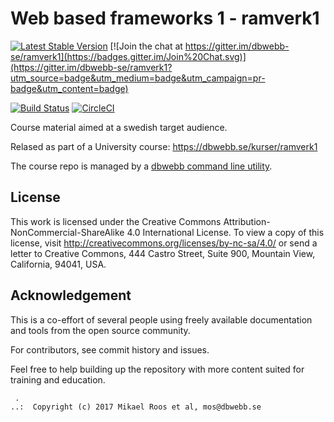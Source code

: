 Web based frameworks 1 - ramverk1
===================

[![Latest Stable Version](https://poser.pugx.org/dbwebb/ramverk1/v/stable)](https://packagist.org/packages/dbwebb/ramverk1)
[![Join the chat at https://gitter.im/dbwebb-se/ramverk1](https://badges.gitter.im/Join%20Chat.svg)](https://gitter.im/dbwebb-se/ramverk1?utm_source=badge&utm_medium=badge&utm_campaign=pr-badge&utm_content=badge)

[![Build Status](https://travis-ci.org/dbwebb-se/ramverk1.svg)](https://travis-ci.org/dbwebb-se/ramverk1)
[![CircleCI](https://circleci.com/gh/dbwebb-se/ramverk1.svg?style=svg)](https://circleci.com/gh/dbwebb-se/ramverk1)

Course material aimed at a swedish target audience.

Relased as part of a University course: https://dbwebb.se/kurser/ramverk1

The course repo is managed by a [dbwebb command line utility](https://dbwebb.se/dbwebb-cli).



License
-------------------

This work is licensed under the Creative Commons Attribution-NonCommercial-ShareAlike 4.0 International License. To view a copy of this license, visit http://creativecommons.org/licenses/by-nc-sa/4.0/ or send a letter to Creative Commons, 444 Castro Street, Suite 900, Mountain View, California, 94041, USA.



Acknowledgement
-------------------

This is a co-effort of several people using freely available documentation and tools from the open source community.

For contributors, see commit history and issues.

Feel free to help building up the repository with more content suited for training and education.




```
 .
..:  Copyright (c) 2017 Mikael Roos et al, mos@dbwebb.se
```
